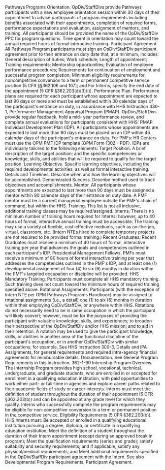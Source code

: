 
Pathways Programs Orientation. OpDiv/StaffDivs provide Pathways participants with a new employee orientation session within 30 days of their appointment to advise participants of program requirements including benefits associated with their appointments, completion of required forms, performance expectations and evaluation, assignment of mentors, and training. All participants should be provided the name of the OpDiv/StaffDiv PPC for program questions. Time spent in orientation may count toward the annual required hours of formal interactive training.
Participant Agreement. All Pathways Program participants must sign an OpDiv/StaffDiv participant agreement prior to their entrance on duty date that, at a minimum, includes:
General description of duties;
Work schedule;
Length of appointment;
Training requirements;
Mentorship opportunities;
Evaluation of employee performance procedures;
Requirements for continuation of employment and successful program completion;
Minimum eligibility requirements for noncompetitive conversion to a term or permanent competitive service position (5 CFR §§362.106 and 107); and
For Interns, specify the end date of the appointment (5 CFR §362.203(d)(3)(i)).
Performance Plan. Performance plans are required for each participant whose appointment are expected to last 90 days or more and must be established within 30 calendar days of the participant's entrance on duty, in accordance with HHS Instruction 430-1, Performance Management Appraisal Program (PMAP). OpDivs/StaffDivs provide regular feedback, hold a mid- year performance review, and complete annual evaluations for participants consistent with HHS' PMAP.
Individual Development Plan (IDP). All participants whose appointments are expected to last more than 90 days must be placed on an IDP within 45 calendar days of the participant's entrance on duty. For PMFs: HR Centers must use the OPM PMF IDP template (OPM Form 1302 - PDF). IDPs are individually tailored to the following elements:
Target Position. A brief description of the target position; and the specific competencies or knowledge, skills, and abilities that will be required to qualify for the target position.
Learning Objective. Specific learning objectives, including the required developmental activities, as well as formal interactive training.
Details and Timelines. Describe when and how the learning objectives will be accomplished.
Demonstrated Success. Describe method used to track objectives and accomplishments.
Mentor. All participants whose appointments are expected to last more than 90 days must be assigned a mentor within 90 calendar days of their entrance on duty date. A PMF mentor must be a current managerial employee outside the PMF's chain of command, but within the HHS.
Training. This list is not all inclusive, additional training classes may be required/assigned.
Interns. There is no minimum number of training hours required for Interns; however, up to 40 hours of formal, interactive annual training must be accessible. The training may use a variety of flexible, cost-effective mediums, such as on-the-job, virtual, classroom, etc. (Intern NTEs hired to complete temporary projects are not required to be provided formal training.)
Recent Graduates. Recent Graduates must receive a minimum of 40 hours of formal, interactive training per year that advances the goals and competencies outlined in each participant's IDP.
Presidential Management Fellows. PMFs must receive a minimum of 80 hours of formal interactive training per year that addresses the competencies outlined in the PMF's IDP, and at least one (1) developmental assignment of four (4) to six (6) months in duration within the PMF's targeted occupation or discipline will be provided.
HHS Mandatory Training. Participants must complete all HHS mandatory training. Such training does not count toward the minimum hours of required training specified above.
Rotational Assignments. Participants (with the exception of Intern NTE per OPM Pathways Programs Handbook) may be assigned to rotational assignments (i.e., a detail) one (1) to six (6) months in duration within their employing OpDiv/StaffDiv, or anywhere within HHS. Rotations do not necessarily need to be in same occupation in which the participant will likely convert; however, must be for the purposes of providing the participant with valuable knowledge, skills, and experiences; to broaden their perspective of the OpDiv/StaffDiv and/or HHS mission; and to aid in their retention. A rotation may be used to give the participant knowledge, skills, or abilities in another area of the functional discipline of the participant's occupation, or in another OpDiv/StaffDiv with similar occupations, for example. See HHS Instruction 300-3, Details and IPA Assignments, for general requirements and required intra-agency financial agreements for reimbursable details.
Documentation. See General Program Requirements in this Instruction.
362-1-90  Internship Program
Overview. The Internship Program provides high school, vocational, technical, undergraduate, and graduate students, who are enrolled in or accepted for enrollment in a qualifying education institution, with paid opportunities to work either part- or full-time in agencies and explore career paths related to their academic fields of study or career interests. Interns must meet the definition of student throughout the duration of their appointment (5 CFR §362.203(b)) and can be appointed at any grade level for which they qualify. Interns who successfully complete the program requirements may be eligible for non-competitive conversion to a term or permanent position in the competitive service.
Eligibility Requirements (5 CFR §362.203(b)). HHS Interns must:
Be accepted or enrolled in a qualifying educational institution pursuing a degree, diploma, or certificate in a qualifying education institution;
Meet the definition of a student throughout the duration of their Intern appointment (except during an approved break in program);
Meet the qualification requirements (series and grade); satisfy suitability and security requirements; and if applicable, satisfy any physical/medical requirements; and
Meet additional requirements specified in the OpDiv/StaffDiv participant agreement with the Intern. See also Developmental Program Requirements, Participant Agreement.
